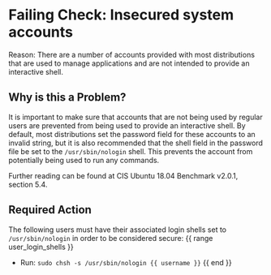 # Failing Check: Insecured system accounts
Reason: There are a number of accounts provided with most distributions that are used to manage applications and are not intended to provide an interactive shell.

## Why is this a Problem?
It is important to make sure that accounts that are not being used by regular users are prevented from being used to provide an interactive shell. By default, most distributions set the password field for these accounts to an invalid string, but it is also recommended that the shell field in the password file be set to the `/usr/sbin/nologin` shell. This prevents the account from potentially being used to run any commands.

Further reading can be found at CIS Ubuntu 18.04 Benchmark v2.0.1, section 5.4.

## Required Action
The following users must have their associated login shells set to `/usr/sbin/nologin` in order to be considered secure:
{{ range user\_login\_shells }}
- Run: `sudo chsh -s /usr/sbin/nologin {{ username }}`
{{ end }}